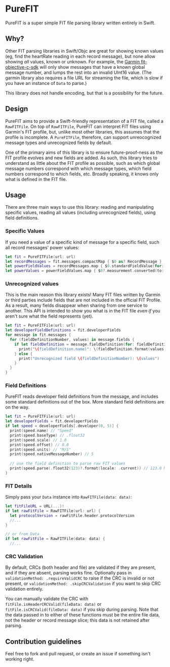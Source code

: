 # PureFIT

PureFIT is a super simple FIT file parsing library written entirely in Swift.

## Why?

Other FIT parsing libraries in Swift/Objc are great for showing known values (eg, find the heartRate reading in each record message),
but none allow showing _all_ values, known or unknown. For example, the [Garmin fit-objective-c-sdk](https://github.com/garmin/fit-objective-c-sdk)
will only show messages that have a known global message number, and lumps the rest into an invalid UInt16 value.
(The garmin library also requires a file URL for streaming the file, which is slow if you have an instance of `Data` to parse.)

This library does not handle encoding, but that is a possibility for the future.

## Design

PureFIT aims to provide a Swift-friendly representation of a FIT file, called a `RawFITFile`.
On top of `RawFITFile`, PureFIT can interpret FIT files using Garmin's FIT profile,
but, unlike most other libraries, this assumes that the profile is incomplete.
A `PureFITFile`, therefore, can support unreocognized message types and unrecognized fields by default.

One of the primary aims of this library is to ensure future-proof-ness as the FIT profile evolves and new fields are added.
As such, this library tries to understand as little about the FIT profile as possible, such as which global message numbers
correspond with which message types, which field numbers correspond to which fields, etc.
Broadly speaking, it knows only what is defined in the FIT file.

## Usage

There are three main ways to use this library: reading and manipulating specific values, reading all values (including unrecognized fields), using field definitions.

### Specific Values

If you need a value of a specific kind of message for a specific field, such all record messages' power values:

```swift
let fit = PureFITFile(url: url)
let recordMessages = fit.messages.compactMap { $0 as? RecordMessage }
let powerFieldValues = recordMessages.map { $0.standardFieldValue(for: .power) as? PowerField.Value }
let powerValues = powerFieldValues.map { $0?.measurement.converted(to: .watts).value }
```

### Unrecognized values

This is the main reason this library exists! Many FIT files written by Garmin or third parties include fields that are not included
in the official FIT Profile. As a result, many fields disappear when sharing from one service to another.
This API is intended to show you what is in the FIT file _even if_ you aren't sure what the field represents (yet).

```swift
let fit = PureFITFile(url: url)
let developerFieldDefinitions = fit.developerFields
for message in fit.messages {
  for (fieldDefinitionNumber, values) in message.fields {
    if let fieldDefinition = message.fieldDefinition(for: fieldDefinitionNumber, developerFieldDefinitions: developerFieldDefinitions) {
      print("\(fieldDefinition.name)": \(fieldDefinition.format(values: values))"
    } else {
      print("Unrecognized field \(fieldDefinitionNumber): \(values")
    }
  }
}
```

### Field Definitions

PureFIT reads developer field definitions from the message, and includes some standard definitions out of the box.
More standard field definitions are on the way.

```swift
let fit = PureFITFile(url: url)
let developerFields = fit.developerFields
if let speed = developerFields[.developer(0, 5)] {
  print(speed.name) // "Speed"
  print(speed.baseType) // .float32
  print(speed.scale) // 1.0
  print(speed.offset) // 0.0
  print(speed.units) // "M/S"
  print(speed.nativeMessageNumber) // 5
  
  // use the field definition to parse raw FIT values
  print(speed.parse(.float32(123)?.format(locale: .current)) // 123.0 M/S
}
```

### FIT Details

Simply pass your `Data` instance into `RawFITFile(data: data)`:

```swift
let fitFileURL = URL(...)!
if let rawFitFile = RawFITFile(url: url) {
  let protocolVersion = rawFitFile.header.protocolVersion
  //...
}

// or from Data
if let rawFitFile = RawFITFile(data: data) {
  //...
```

### CRC Validation

By default, CRCs (both header and file) are validated if they are present, and if they are absent, parsing works fine.
Optionally pass in `validationMethod: .requireValidCRC` to raise if the CRC is invalid or not present,
or `validationMethod: .skipCRCValidation` if you want to skip CRC validation entirely.

You can manually validate the CRC with `fitFile.isHeaderCRCValid(fileData: data)` or `fitFile.isCRCValid(fileData: data)` if you skip during parsing.
Note that the data passed in to either of these functions must be the entire file data, not the header or record message slice; this data is not retained after parsing.

## Contribution guidelines

Feel free to fork and pull request, or create an issue if something isn't working right.
